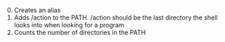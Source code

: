 0. Creates an alias
2. Adds /action to the PATH. /action should be the last directory the shell looks into when looking for a program
3. Counts the number of directories in the PATH
